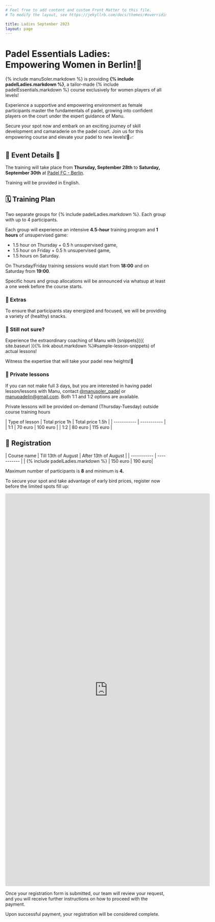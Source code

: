 ```yaml
---
# Feel free to add content and custom Front Matter to this file.
# To modify the layout, see https://jekyllrb.com/docs/themes/#overriding-theme-defaults

title: Ladies September 2023
layout: page
---
```

# Padel Essentials Ladies: Empowering Women in Berlin!👭

{% include manuSoler.markdown %} is providing **{% include padelLadies.markdown %}**, a tailor-made {% include padelEssentials.markdown %} course exclusively for women players of all levels!

Experience a supportive and empowering environment as female participants master the fundamentals of padel, growing into confident players on the court under the expert guidance of Manu.

Secure your spot now and embark on an exciting journey of skill development and camaraderie on the padel court. Join us for this empowering course and elevate your padel to new levels!🎾📈

## 📅 Event Details 📍

The training will take place from **Thursday, September 28th** to **Saturday, September 30th** at <a href="https://padelfc.com/" target="_blank">Padel FC - Berlin</a>.

Training will be provided in English.

## 🗓️ Training Plan
Two separate groups for {% include padelLadies.markdown %}. Each group with up to 4 participants. 

Each group will experience an intensive **4.5-hour** training program and **1 hours** of unsupervised game:

- 1.5 hour on Thursday + 0.5 h unsupervised game,   
- 1.5 hour on Friday + 0.5 h unsupervised game,
- 1.5 hours on Saturday. 

On Thursday/Friday training sessions would start from **18:00** and on Saturday from **19:00**.

Specific hours and group allocations will be announced via whatsup at least a one week before the course starts.

### 🎁 Extras

To ensure that participants stay energized and focused, we will be providing a variety of (healthy) snacks.

### 🤷‍ Still not sure?
Experience the extraordinary coaching of Manu with [snippets]({{ site.baseurl }}{% link about.markdown %}#sample-lesson-snippets) of actual lessons!

Witness the expertise that will take your padel new heights!🚀

### 👥 Private lessons

If you can not make full 3 days, but you are interested in having padel lesson/lessons with Manu, contact <a href="https://www.instagram.com/manusoler_padel" target="_blank">@manusoler_padel</a> or <a class="u-email" href="mailto:manupadelin@gmail.com">manupadelin@gmail.com</a>. Both 1:1 and 1:2 options are available.

Private lessons will be provided on-demand (Thursday-Tuesday) outside course training hours

| Type of lesson     | Total price 1h | Total price 1.5h |
| -----------        | ----------- |
| 1:1         | 70 euro       | 100 euro       |
| 1:2         | 80 euro       | 115 euro       |


## 📝 Registration

| Course name     | Till 13th of August | After 13th of August |
| -----------        | ----------- |
| {% include padelLadies.markdown %}         | 150 euro       | 190 euro|

Maximum number of participants is **8** and minimum is **4.** 

To secure your spot and take advantage of early bird prices, register now before the limited spots fill up:

<iframe src="https://docs.google.com/forms/d/e/1FAIpQLSd-T-9R9TglCp1CjvMoJi6KpM76KJNFjsGwZevRrG85IR_dyg/viewform?embedded=true" width="640" height="1230" frameborder="0" marginheight="0" marginwidth="0">Loading…</iframe>

Once your registration form is submitted, our team will review your request, and you will receive further instructions on how to proceed with the payment.

Upon successful payment, your registration will be considered complete.

